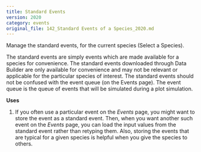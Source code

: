 ```yaml
---
title: Standard Events
version: 2020
category: events
original_file: 142_Standard Events of a Species_2020.md
---
```


Manage the standard events, for the current species (Select a Species).

The standard events are simply events which are made available for a
species for convenience. The standard events downloaded through Data
Builder are only available for convenience and may not be relevant or
applicable for the particular species of interest. The standard events
should not be confused with the event queue (on the
Events page). The event queue is the queue of events
that will be simulated during a plot simulation.

**Uses**

1.  If you often use a particular event on the *Events* page, you might
    want to store the event as a standard event. Then, when you want
    another such event on the *Events* page, you can load the input
    values from the standard event rather than retyping them. Also,
    storing the events that are typical for a given species is helpful
    when you give the species to others.
